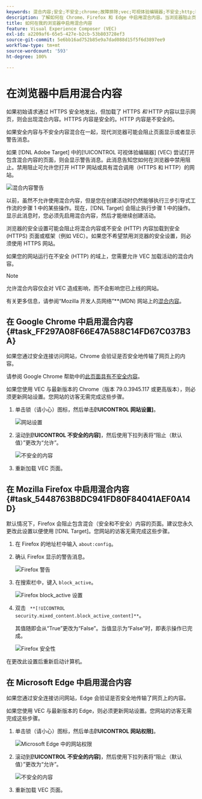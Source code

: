 ```yaml
---
keywords: 混合内容;安全;不安全;chrome;故障排除;vec;可视体验编辑器;不安全;http;https;firefox;internet explorer
description: 了解如何在 Chrome、Firefox 和 Edge 中启用混合内容。当浏览器阻止页面显示时，您可以启用混合内容，因为安全内容与不安全内容混合在一起。
title: 如何在我的浏览器中启用混合内容
feature: Visual Experience Composer (VEC)
exl-id: a2209af6-65e5-427e-b2cb-53b803728ef3
source-git-commit: 5e6bb16ad752b85e9a7dad088d15f5f6d3897ee9
workflow-type: tm+mt
source-wordcount: '593'
ht-degree: 100%

---
```


# 在浏览器中启用混合内容

如果初始请求通过 HTTPS 安全地发出，但加载了 HTTPS *和* HTTP 内容以显示网页，则会出现混合内容。HTTPS 内容是安全的。HTTP 内容是不安全的。

如果安全内容与不安全内容混合在一起，现代浏览器可能会阻止页面显示或者显示警告消息。

如果 [!DNL Adobe Target] 中的[!UICONTROL 可视体验编辑器] (VEC) 尝试打开包含混合内容的页面，则会显示警告消息。此消息告知您如何在浏览器中禁用阻止。禁用阻止可允许您打开 HTTP 网站或具有混合调用（HTTPS 和 HTTP）的网站。

![混合内容警告](/help/main/c-experiences/c-visual-experience-composer/r-troubleshoot-composer/assets/mixed_content_warning.png)

以前，虽然不允许使用混合内容，但是您在创建活动时仍然能够执行三步引导式工作流的步骤 1 中的某些操作。现在，[!DNL Target] 会阻止执行步骤 1 中的操作。显示此消息时，您必须先启用混合内容，然后才能继续创建活动。

浏览器的安全设置可能会阻止将混合内容或不安全 (HTTP) 内容加载到安全 (HTTPS) 页面或框架（例如 VEC）。如果您不希望禁用浏览器的安全设置，则必须使用 HTTPS 网站。

如果您的网站运行在不安全 (HTTP) 的域上，您需要允许 VEC 加载活动的混合内容。

>[!NOTE]
>
>允许混合内容仅会对 VEC 造成影响，而不会影响您已上线的网站。

有关更多信息，请参阅“Mozilla 开发人员网络”**(MDN) 网站上的[混合内容](https://developer.mozilla.org/en-US/docs/Web/Security/Mixed_content)。

## 在 Google Chrome 中启用混合内容 {#task_FF297A08F66E47A588C14FD67C037B3A}

如果您通过安全连接访问网站，Chrome 会验证是否安全地传输了网页上的内容。

请参阅 Google Chrome 帮助中的[此页面具有不安全内容](https://support.google.com/chrome/answer/1342714?hl=en)。

如果您使用 VEC 与最新版本的 Chrome（版本 79.0.3945.117 或更高版本），则必须更新网站设置。您网站的访客无需完成这些步骤。

1. 单击锁（请小心）图标，然后单击&#x200B;**[!UICONTROL 网站设置]**。

   ![网站设置](/help/main/c-experiences/c-visual-experience-composer/r-troubleshoot-composer/assets/site-settings.png)

1. 滚动到&#x200B;**[!UICONTROL 不安全的内容]**，然后使用下拉列表将“阻止（默认值）”更改为“允许”。

   ![不安全的内容](/help/main/c-experiences/c-visual-experience-composer/r-troubleshoot-composer/assets/insecure-content.png)

1. 重新加载 VEC 页面。

## 在 Mozilla Firefox 中启用混合内容 {#task_5448763B8DC941FD80F84041AEF0A14D}

默认情况下，Firefox 会阻止包含混合（安全和不安全）内容的页面。建议您永久更改此设置以便使用 [!DNL Target]。您网站的访客无需完成这些步骤。

1. 在 Firefox 的地址栏中输入 `about:config`。
1. 确认 Firefox 显示的警告消息。

   ![Firefox 警告](/help/main/c-experiences/c-visual-experience-composer/r-troubleshoot-composer/assets/firefox.png)

1. 在搜索栏中，键入 `block_active`。

   ![Firefox block_active 设置](/help/main/c-experiences/c-visual-experience-composer/r-troubleshoot-composer/assets/firefox3.png)

1. 双击 ` **[!UICONTROL security.mixed_content.block_active_content]**`。

   其值随即会从“True”更改为“False”。当值显示为“False”时，即表示操作已完成。

   ![Firefox 安全性](/help/main/c-experiences/c-visual-experience-composer/r-troubleshoot-composer/assets/firefox2.png)

在更改此设置后重新启动计算机。

## 在 Microsoft Edge 中启用混合内容

如果您通过安全连接访问网站，Edge 会验证是否安全地传输了网页上的内容。

如果您使用 VEC 与最新版本的 Edge，则必须更新网站设置。您网站的访客无需完成这些步骤。

1. 单击锁（请小心）图标，然后单击&#x200B;**[!UICONTROL 网站权限]**。

   ![Microsoft Edge 中的网站权限](/help/main/c-experiences/c-visual-experience-composer/r-troubleshoot-composer/assets/ms-edge.png)

1. 滚动到&#x200B;**[!UICONTROL 不安全的内容]**，然后使用下拉列表将“阻止（默认值）”更改为“允许”。

   ![不安全的内容](/help/main/c-experiences/c-visual-experience-composer/r-troubleshoot-composer/assets/ms-edge-2.png)

1. 重新加载 VEC 页面。
